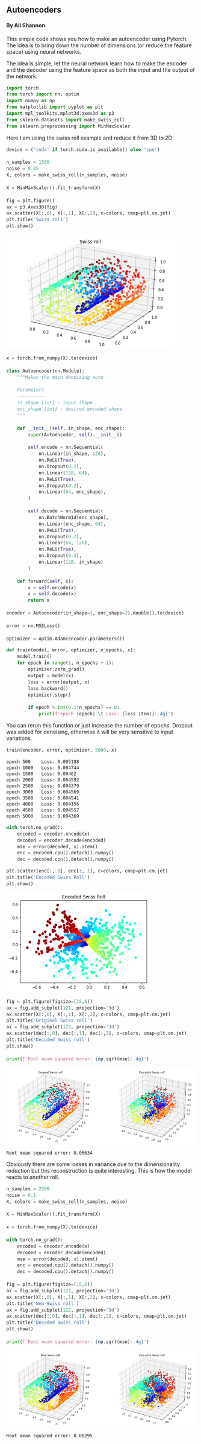 
## Autoencoders
#### By Ali Shannon

This simple code shows you how to make an autoencoder using Pytorch. The idea is to bring down the number of dimensions (or reduce the feature space) using neural networks.

The idea is simple, let the neural network learn how to make the encoder and the decoder using the feature space as both the input and the output of the network.


```python
import torch
from torch import nn, optim
import numpy as np
from matplotlib import pyplot as plt
import mpl_toolkits.mplot3d.axes3d as p3
from sklearn.datasets import make_swiss_roll
from sklearn.preprocessing import MinMaxScaler
```

Here I am using the swiss roll example and reduce it from 3D to 2D


```python
device = ('cuda' if torch.cuda.is_available() else 'cpu')

n_samples = 1500
noise = 0.05
X, colors = make_swiss_roll(n_samples, noise)

X = MinMaxScaler().fit_transform(X)

fig = plt.figure()
ax = p3.Axes3D(fig)
ax.scatter(X[:,0], X[:,1], X[:,2], c=colors, cmap=plt.cm.jet)
plt.title('Swiss roll')
plt.show()
```


![png](simple-autoencoder/output_3_0.png)



```python
x = torch.from_numpy(X).to(device)

class Autoencoder(nn.Module):
    """Makes the main denoising auto

    Parameters
    ----------
    in_shape [int] : input shape
    enc_shape [int] : desired encoded shape
    """

    def __init__(self, in_shape, enc_shape):
        super(Autoencoder, self).__init__()
        
        self.encode = nn.Sequential(
            nn.Linear(in_shape, 128),
            nn.ReLU(True),
            nn.Dropout(0.2),
            nn.Linear(128, 64),
            nn.ReLU(True),
            nn.Dropout(0.2),
            nn.Linear(64, enc_shape),
        )
        
        self.decode = nn.Sequential(
            nn.BatchNorm1d(enc_shape),
            nn.Linear(enc_shape, 64),
            nn.ReLU(True),
            nn.Dropout(0.2),
            nn.Linear(64, 128),
            nn.ReLU(True),
            nn.Dropout(0.2),
            nn.Linear(128, in_shape)
        )
        
    def forward(self, x):
        x = self.encode(x)
        x = self.decode(x)
        return x
    
encoder = Autoencoder(in_shape=3, enc_shape=2).double().to(device)

error = nn.MSELoss()

optimizer = optim.Adam(encoder.parameters())
```


```python
def train(model, error, optimizer, n_epochs, x):
    model.train()
    for epoch in range(1, n_epochs + 1):
        optimizer.zero_grad()
        output = model(x)
        loss = error(output, x)
        loss.backward()
        optimizer.step()
        
        if epoch % int(0.1*n_epochs) == 0:
            print(f'epoch {epoch} \t Loss: {loss.item():.4g}')
```

You can rerun this function or just increase the number of epochs. Dropout was added for denoising, otherwise it will be very sensitive to input variations.


```python
train(encoder, error, optimizer, 5000, x)
```

    epoch 500 	 Loss: 0.005198
    epoch 1000 	 Loss: 0.004744
    epoch 1500 	 Loss: 0.00462
    epoch 2000 	 Loss: 0.004592
    epoch 2500 	 Loss: 0.004379
    epoch 3000 	 Loss: 0.004569
    epoch 3500 	 Loss: 0.004541
    epoch 4000 	 Loss: 0.004156
    epoch 4500 	 Loss: 0.004557
    epoch 5000 	 Loss: 0.004369



```python
with torch.no_grad():
    encoded = encoder.encode(x)
    decoded = encoder.decode(encoded)
    mse = error(decoded, x).item()
    enc = encoded.cpu().detach().numpy()
    dec = decoded.cpu().detach().numpy()
```


```python
plt.scatter(enc[:, 0], enc[:, 1], c=colors, cmap=plt.cm.jet)
plt.title('Encoded Swiss Roll')
plt.show()
```


![png](simple-autoencoder/output_9_0.png)



```python
fig = plt.figure(figsize=(15,6))
ax = fig.add_subplot(121, projection='3d')
ax.scatter(X[:,0], X[:,1], X[:,2], c=colors, cmap=plt.cm.jet)
plt.title('Original Swiss roll')
ax = fig.add_subplot(122, projection='3d')
ax.scatter(dec[:,0], dec[:,1], dec[:,2], c=colors, cmap=plt.cm.jet)
plt.title('Decoded Swiss roll')
plt.show()

print(f'Root mean squared error: {np.sqrt(mse):.4g}')
```


![png](simple-autoencoder/output_10_0.png)


    Root mean squared error: 0.06634


Obviously there are some losses in variance due to the dimensionality reduction but this reconstruction is quite interesting. This is how the model reacts to another roll.


```python
n_samples = 2500
noise = 0.1
X, colors = make_swiss_roll(n_samples, noise)

X = MinMaxScaler().fit_transform(X)

x = torch.from_numpy(X).to(device)

with torch.no_grad():
    encoded = encoder.encode(x)
    decoded = encoder.decode(encoded)
    mse = error(decoded, x).item()
    enc = encoded.cpu().detach().numpy()
    dec = decoded.cpu().detach().numpy()

fig = plt.figure(figsize=(15,6))
ax = fig.add_subplot(121, projection='3d')
ax.scatter(X[:,0], X[:,1], X[:,2], c=colors, cmap=plt.cm.jet)
plt.title('New Swiss roll')
ax = fig.add_subplot(122, projection='3d')
ax.scatter(dec[:,0], dec[:,1], dec[:,2], c=colors, cmap=plt.cm.jet)
plt.title('Decoded Swiss roll')
plt.show()

print(f'Root mean squared error: {np.sqrt(mse):.4g}')
```


![png](simple-autoencoder/output_12_0.png)


    Root mean squared error: 0.08295

